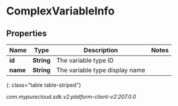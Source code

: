 # ComplexVariableInfo


## Properties

| Name | Type | Description | Notes |
| ------------ | ------------- | ------------- | ------------- |
| **id** | **String** | The variable type ID |  |
| **name** | **String** | The variable type display name |  |
{: class="table table-striped"}




_com.mypurecloud.sdk.v2:platform-client-v2:207.0.0_
